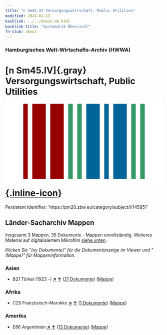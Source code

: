 ```yaml
---
title: "n Sm45.IV Versorgungswirtschaft, Public Utilities"
modified: 2024-01-13
backlink: ../../about.de.html
backlink-title: "Systematik-Übersicht"
fn-stub: about
---
```


### Hamburgisches Welt-Wirtschafts-Archiv (HWWA)

# [n Sm45.IV]{.gray}&#8201; Versorgungswirtschaft, Public Utilities &#160; [![Wikidata](/images/Wikidata-logo.svg "Wikidata"){.inline-icon}](http://www.wikidata.org/entity/Q104710371)

<div class="hint">Persistent Identifier: `https://pm20.zbw.eu/category/subject/i/145851`</div>







## Länder-Sacharchiv Mappen






Insgesamt 3 Mappen, 35 Dokumente - Mappen unvollständig. Weiteres Material auf digitalisiertem Mikrofilm [siehe unten](#filmsections).

_Klicken Sie "(xy Dokumente)" für die Dokumentanzeige im Viewer und "(Mappe)" für Mappeninformation._




### Asien

- B21 Türkei (1923 -) [**&nearr;**](../../../geo/i/141111/about.de.html "Türkei (1923 -) (alle Mappen)") [**&uarr;**](../../../geo/about.de.html#B21 "Ländersystematik") (<a href="https://pm20.zbw.eu/iiifview/folder/sh/141111,145851" title="über: Türkei (1923 -) : Versorgungswirtschaft, Public Utilities" target="_blank">21 Dokumente</a>) ([Mappe](../../../../folder/sh/1411xx/141111/1458xx/145851/about.de.html))

### Afrika

- C25 Französisch-Marokko [**&nearr;**](../../../geo/i/141358/about.de.html "Französisch-Marokko (alle Mappen)") [**&uarr;**](../../../geo/about.de.html#C25 "Ländersystematik") (<a href="https://pm20.zbw.eu/iiifview/folder/sh/141358,145851" title="über: Französisch-Marokko : Versorgungswirtschaft, Public Utilities" target="_blank">1 Dokumente</a>) ([Mappe](../../../../folder/sh/1413xx/141358/1458xx/145851/about.de.html))

### Amerika

- E86 Argentinien [**&nearr;**](../../../geo/i/141692/about.de.html "Argentinien (alle Mappen)") [**&uarr;**](../../../geo/about.de.html#E86 "Ländersystematik") (<a href="https://pm20.zbw.eu/iiifview/folder/sh/141692,145851" title="über: Argentinien : Versorgungswirtschaft, Public Utilities" target="_blank">13 Dokumente</a>) ([Mappe](../../../../folder/sh/1416xx/141692/1458xx/145851/about.de.html))



<a id="filmsections" />













